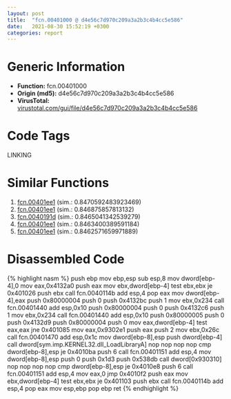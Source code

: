 ```yaml
---
layout: post
title:  "fcn.00401000 @ d4e56c7d970c209a3a2b3c4b4cc5e586"
date:   2021-08-30 15:52:19 +0300
categories: report
---
```


# Generic Information
- **Function:** fcn.00401000
- **Origin (md5):** d4e56c7d970c209a3a2b3c4b4cc5e586
- **VirusTotal:** [virustotal.com/gui/file/d4e56c7d970c209a3a2b3c4b4cc5e586][virustotal_ref]

# Code Tags
<span class="tag" id="LINKING">LINKING</span>


# Similar Functions

1. [fcn.00401ee1][similar_1_ref] (sim.: 0.8470592483923469)
2. [fcn.00401ee1][similar_2_ref] (sim.: 0.846875857813132)
3. [fcn.0040191d][similar_3_ref] (sim.: 0.8465041342539279)
4. [fcn.00401ee1][similar_4_ref] (sim.: 0.8463400389591184)
5. [fcn.00401ee1][similar_5_ref] (sim.: 0.8462571659971889)


# Disassembled Code

{% highlight nasm %}
push ebp
mov ebp,esp
sub esp,8
mov dword[ebp-4],0
mov eax,0x4132a0
push eax
mov ebx,dword[ebp-4]
test ebx,ebx
je 0x401026
push ebx
call fcn.0040114b
add esp,4
pop eax
mov dword[ebp-4],eax
push 0x80000004
push 0
push 0x4132bc
push 1
mov ebx,0x234
call fcn.00401440
add esp,0x10
push 0x80000004
push 0
push 0x4132c6
push 1
mov ebx,0x234
call fcn.00401440
add esp,0x10
push 0x80000005
push 0
push 0x4132d9
push 0x80000004
push 0
mov eax,dword[ebp-4]
test eax,eax
jne 0x401085
mov eax,0x9302e1
push eax
push 2
mov ebx,0x26c
call fcn.00401470
add esp,0x1c
mov dword[ebp-8],esp
push dword[ebp-4]
call dword[sym.imp.KERNEL32.dll_LoadLibraryA]
nop 
nop 
nop 
nop 
cmp dword[ebp-8],esp
je 0x4010ba
push 6
call fcn.00401151
add esp,4
mov dword[ebp-8],esp
push 0
push 0x1d3
push 0x538db
call dword[0x930310]
nop 
nop 
nop 
nop 
cmp dword[ebp-8],esp
je 0x4010e8
push 6
call fcn.00401151
add esp,4
mov eax,0
jmp 0x4010f2
push eax
mov ebx,dword[ebp-4]
test ebx,ebx
je 0x401103
push ebx
call fcn.0040114b
add esp,4
pop eax
mov esp,ebp
pop ebp
ret 
{% endhighlight %}


[similar_1_ref]: /report/fcn.00401ee1@8912a6bd1add3d8b86feb51a00252709
[similar_2_ref]: /report/fcn.00401ee1@48bb9a03c360009e9463dfd5be4e0ca0
[similar_3_ref]: /report/fcn.0040191d@1123b7aa5760238fe93045e585b8234c
[similar_4_ref]: /report/fcn.00401ee1@7dd153bad1771b9e8d5266a341ebf949
[similar_5_ref]: /report/fcn.00401ee1@cbc200f66cbffbddf5df52f7c0da283a
[virustotal_ref]: https://www.virustotal.com/gui/file/d4e56c7d970c209a3a2b3c4b4cc5e586